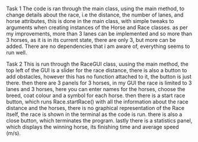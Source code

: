 Task 1
The code is ran through the main class, using the main method, to change details about the race, i.e the distance, the number of lanes, and horse attributes, this is done in the main class, with simple tweaks to arguments when creating instances of the Horse and Race classes. as per my improvements, more than 3 lanes can be implemented and so more than 3 horses, as it is in its current state, there are only 3, but more can be added. There are no dependencies that i am aware of, everything seems to run well.

Task 2
This is run through the RaceGUI class, uusing the main method, the top left of the GUI is a slider for the race distance, there is also a button to add obstacles, however this has no function attached to it, the button is just there. then there are 3 panels for 3 horses, in my GUI the race is limited to 3 lanes and 3 horses, here you can enter names for the horses, choose the breed, coat colour and a symbol for each horse. then there is a start race button, which runs Race.startRace() with all the information about the race distance and the horses, there is no graphical representation of the Race itself, the race is shown in the terminal as the code is run. there is also a close button, which terminates the program. lastly there is a statistics panel, which displays the winning horse, its finishing time and average speed (m/s).